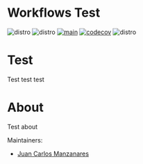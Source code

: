 # Workflows Test

![distro](https://img.shields.io/badge/Ubuntu%2022-Jammy%20Jellyfish-green)
![distro](https://img.shields.io/badge/ROS2-Humble-blue)
[![main](https://github.com/Juancams-Resources/workflows_test/actions/workflows/main.yaml/badge.svg)](https://github.com/Juancams-Resources/workflows_test/actions/workflows/main.yaml)
[![codecov](https://codecov.io/gh/Juancams-Resources/workflows_test/graph/badge.svg?token=AAZWWXB0IJ)](https://codecov.io/gh/Juancams-Resources/workflows_test)
![distro](https://img.shields.io/badge/Last%20CI-Oct%2021%202024)

# Test

Test test test

# About

Test about

Maintainers:

* [Juan Carlos Manzanares](https://github.com/Juancams)

